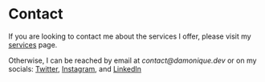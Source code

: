 # Contact

If you are looking to contact me about the services I offer, please visit my [services](/services) page.

Otherwise, I can be reached by email at _contact@damonique.dev_ or on my socials: [Twitter](https://twitter.com/damonique_dev), [Instagram](https://www.instagram.com/damonique.dev/), and [LinkedIn](https://www.linkedin.com/in/damoniqueblake/)
